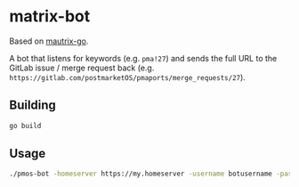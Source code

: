 # matrix-bot

Based on [mautrix-go](https://github.com/tulir/mautrix-go/).

A bot that listens for keywords (e.g. `pma!27`) and sends the full URL to the GitLab issue / merge request back (e.g. `https://gitlab.com/postmarketOS/pmaports/merge_requests/27`).

## Building

```sh
go build
```

## Usage

```sh
./pmos-bot -homeserver https://my.homeserver -username botusername -password botpassword
```
